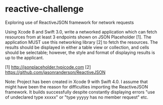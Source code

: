 # reactive-challenge
Exploring use of ReactiveJSON framework for network requests

Using Xcode 8 and Swift 3.0, write a networked application which can fetch resources from at least 3 endpoints shown on JSON Placeholder [1]. The application MUST use this networking library [2] to fetch the resources. The results should be displayed in either a table view or collection, and cells should be selectable; however, the style and format of displaying results is up to the applicant.
 
[1] http://jsonplaceholder.typicode.com 
[2] https://github.com/jasonranderson/ReactiveJSON

Note:
Project has been created in Xcode 9 with Swift 4.0. I assume that might have been the reason for difficulties importing the ReactiveJSON framework. It builds successfully despite constantly displaying errors "use of undeclared type xxxxx" or "type yyyyy has no member request" etc.